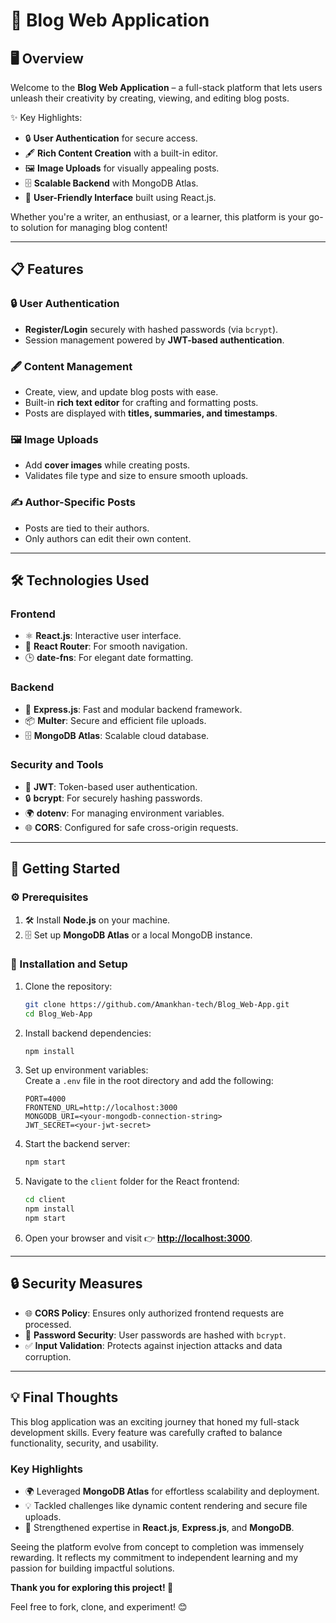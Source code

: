 # **🌟 Blog Web Application**  

## **🖥️ Overview**  
Welcome to the **Blog Web Application** – a full-stack platform that lets users unleash their creativity by creating, viewing, and editing blog posts.  

✨ Key Highlights:  
- 🔒 **User Authentication** for secure access.  
- 🖋️ **Rich Content Creation** with a built-in editor.  
- 🖼️ **Image Uploads** for visually appealing posts.  
- 🗄️ **Scalable Backend** with MongoDB Atlas.  
- 🤩 **User-Friendly Interface** built using React.js.  

Whether you're a writer, an enthusiast, or a learner, this platform is your go-to solution for managing blog content!  

---

## **📋 Features**  

### 🔒 **User Authentication**  
- **Register/Login** securely with hashed passwords (via `bcrypt`).  
- Session management powered by **JWT-based authentication**.  

### 🖋️ **Content Management**  
- Create, view, and update blog posts with ease.  
- Built-in **rich text editor** for crafting and formatting posts.  
- Posts are displayed with **titles, summaries, and timestamps**.  

### 🖼️ **Image Uploads**  
- Add **cover images** while creating posts.  
- Validates file type and size to ensure smooth uploads.  

### ✍️ **Author-Specific Posts**  
- Posts are tied to their authors.  
- Only authors can edit their own content.  

---

## **🛠️ Technologies Used**  

### **Frontend**  
- ⚛️ **React.js**: Interactive user interface.  
- 🔗 **React Router**: For smooth navigation.  
- 🕒 **date-fns**: For elegant date formatting.  

### **Backend**  
- 🚀 **Express.js**: Fast and modular backend framework.  
- 📦 **Multer**: Secure and efficient file uploads.  
- 🗄️ **MongoDB Atlas**: Scalable cloud database.  

### **Security and Tools**  
- 🔑 **JWT**: Token-based user authentication.  
- 🔒 **bcrypt**: For securely hashing passwords.  
- 🌍 **dotenv**: For managing environment variables.  
- 🌐 **CORS**: Configured for safe cross-origin requests.  

---

## **🚀 Getting Started**  

### **⚙️ Prerequisites**  
1. 🛠️ Install **Node.js** on your machine.  
2. 🗄️ Set up **MongoDB Atlas** or a local MongoDB instance.  

### **🔧 Installation and Setup**  

1. Clone the repository:  
   ```bash
   git clone https://github.com/Amankhan-tech/Blog_Web-App.git
   cd Blog_Web-App
   ```  

2. Install backend dependencies:  
   ```bash
   npm install
   ```  

3. Set up environment variables:  
   Create a `.env` file in the root directory and add the following:  
   ```env
   PORT=4000  
   FRONTEND_URL=http://localhost:3000  
   MONGODB_URI=<your-mongodb-connection-string>  
   JWT_SECRET=<your-jwt-secret>  
   ```  

4. Start the backend server:  
   ```bash
   npm start
   ```  

5. Navigate to the `client` folder for the React frontend:  
   ```bash
   cd client  
   npm install  
   npm start  
   ```  

6. Open your browser and visit 👉 **[http://localhost:3000](http://localhost:3000)**.  

---

## **🔒 Security Measures**  
- 🌐 **CORS Policy**: Ensures only authorized frontend requests are processed.  
- 🔑 **Password Security**: User passwords are hashed with `bcrypt`.  
- ✅ **Input Validation**: Protects against injection attacks and data corruption.  

---

## **💡 Final Thoughts**  

This blog application was an exciting journey that honed my full-stack development skills. Every feature was carefully crafted to balance functionality, security, and usability.  

### **Key Highlights**  
- 🌍 Leveraged **MongoDB Atlas** for effortless scalability and deployment.  
- 💡 Tackled challenges like dynamic content rendering and secure file uploads.  
- 🚀 Strengthened expertise in **React.js**, **Express.js**, and **MongoDB**.  

Seeing the platform evolve from concept to completion was immensely rewarding. It reflects my commitment to independent learning and my passion for building impactful solutions.  

**Thank you for exploring this project! 🌟**  

Feel free to fork, clone, and experiment! 😊